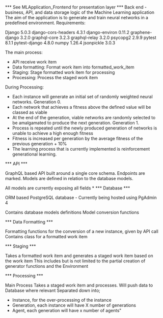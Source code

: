 *** See MLApplication_Frontend for presentation layer ***
Back end - business, API, and data storage logic of the Machine Learning application 
The aim of the application is to generate and train neural networks in a predefined environment.
Requirements:

Django 5.0.3
django-cors-headers 4.3.1
django-environ 0.11.2
graphene-django 3.2.0
graphql-core 3.2.3
graphql-relay 3.2.0
psycopg2 2.9.9
pytest 8.1.1
pytest-django 4.8.0
numpy 1.26.4
jsonpickle 3.0.3

The main process:

- API receive work item
- Data formatting: Format work item into formatted_work_item
- Staging: Stage formatted work item for processing
- Processing: Process the staged work item


During Processing:

- Each instance will generate an initial set of randomly weighted neural networks. Generation 0.
- Each network that achieves a fitness above the defined value will be classed as viable
- At the end of the generation, viable networks are randomly selected to be amalgamated to produce the next generation. Generation 1.
- Process is repeated until the newly produced generation of networks is unable to achieve a high enough fitness
- Fitness is increased per generation by the average fitness of the previous generation + 10%
- The learning process that is currently implemented is reinforcement generational learning.

*** API ***

GraphQL based API built around a single core schema. Endpoints are marked.
Models are defined in relation to the database models.

All models are currently exposing all fields *
*** Database ***

ORM based PostgreSQL database - Currently being hosted using PgAdmin 4

Contains database models definitions
Model conversion functions

*** Data Formatting ***

Formatting functions for the conversion of a new instance, given by API call
Contains class for a formatted work item

*** Staging ***

Takes a formatted work item and generates a staged work item based on the work item
This includes but is not limited to the partial creation of generator functions and the Environment

*** Processing ***

Main Process
Takes a staged work item and processes. Will push data to Database where relevant
Separated down into;

 - Instance, for the over-processing of the instance
 - Generation, each instance will have X number of generations
 - Agent, each generation will have x number of agents"
